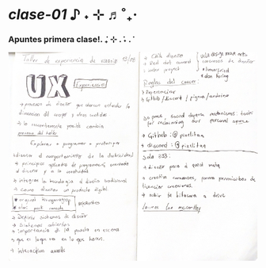# _clase-01_ ♪ ˖ ⊹ ♬˚₊‧

### Apuntes primera clase!. ݁₊ ⊹ . ݁˖ . ݁

![_foto de los apuntes_](./apuntes.jpg.jpg)
